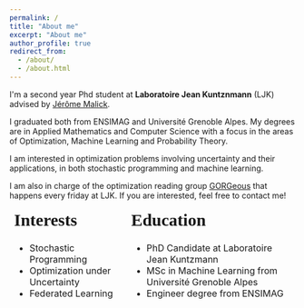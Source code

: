 ```yaml
---
permalink: /
title: "About me"
excerpt: "About me"
author_profile: true
redirect_from:
  - /about/
  - /about.html
---
```


I'm a second year Phd student at **Laboratoire Jean Kuntznmann** (LJK) advised by [Jérôme Malick](https://ljk.imag.fr/membres/Jerome.Malick/).

I graduated both from ENSIMAG and Université Grenoble Alpes. My degrees are in Applied Mathematics and Computer Science with a focus in the areas of Optimization, Machine Learning and Probability Theory.

I am interested in optimization problems involving uncertainty and their applications, in both stochastic programming and machine learning.

I am also in charge of the optimization reading group [GORGeous](https://sites.google.com/view/gorgeous-optim/) that happens every friday at LJK. If you are interested, feel free to contact me!

<table style="border-collapse: collapse;">
 <tr style="border-style: hidden">
    <td style="border-style: hidden"><b style="font-size:30px; font-family:'Lora, sans-serif'" >Interests</b></td>
    <td style="border-style: hidden"><b style="font-size:30px; font-family:'Lora, sans-serif'">Education</b></td>
 </tr>
 <tr style="border-style: hidden">
    <td style="border-style: hidden">
      <ul>
        <li><i class="fa-li fas fa-burn"></i>Stochastic Programming</li>
        <li><i class="fa-li fas fa-burn"></i>Optimization under Uncertainty</li>
        <li><i class="fa-li fas fa-burn"></i>Federated Learning</li>
      </ul>
    </td>
    <td style="border-style: hidden">
    <ul class="fa-ul">
	<li><i class="fa-li fas fa-graduation-cap"></i>  PhD Candidate at Laboratoire Jean Kuntzmann</li>
      <li><i class="fa-li fas fa-graduation-cap"></i>MSc in Machine Learning from Université Grenoble Alpes</li>
      <li><i class="fa-li fas fa-graduation-cap"></i>Engineer degree from ENSIMAG</li>
    </ul>
    </td>
 </tr>
</table>
